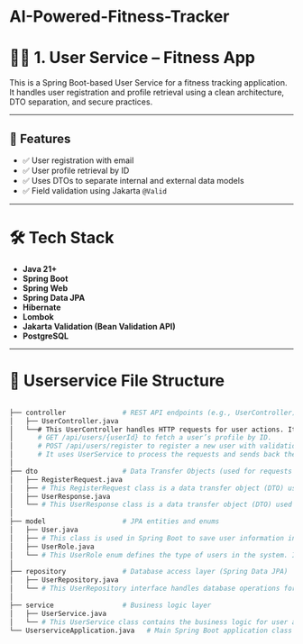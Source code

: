 # AI-Powered-Fitness-Tracker
# 🧑‍💻 1. User Service – Fitness App

This is a Spring Boot-based User Service for a fitness tracking application. It handles user registration and profile retrieval using a clean architecture, DTO separation, and secure practices.

---

## 🚀 Features

- ✅ User registration with email
- ✅ User profile retrieval by ID
- ✅ Uses DTOs to separate internal and external data models
- ✅ Field validation using Jakarta `@Valid`

---

# 🛠 Tech Stack

- **Java 21+**
- **Spring Boot**
- **Spring Web**
- **Spring Data JPA**
- **Hibernate**
- **Lombok**
- **Jakarta Validation (Bean Validation API)**
- **PostgreSQL**

---

# 📁 Userservice File Structure 

```bash

├── controller              # REST API endpoints (e.g., UserController)
│   ├── UserController.java 
│   └──# This UserController handles HTTP requests for user actions. It maps:
│      # GET /api/users/{userId} to fetch a user’s profile by ID.
│      # POST /api/users/register to register a new user with validation.
│      # It uses UserService to process the requests and sends back the appropriate responses.
│  
├── dto                     # Data Transfer Objects (used for requests and responses)  
│   ├── RegisterRequest.java
│   ├── # This RegisterRequest class is a data transfer object (DTO) used to receive and validate user registration data. It ensures the email is valid, the password is at least 6 characters, and required fields like email, password, and first name are not empty before processing the registration. 
│   ├── UserResponse.java 
│   └── # This UserResponse class is a data transfer object (DTO) used to send user details back to the client. It holds user info like ID, email, name, and timestamps, typically after a successful request like login or fetching user data.
│  
├── model                   # JPA entities and enums  
│   ├── User.java 
│   ├── # This class is used in Spring Boot to save user information into the database easily. It helps create a table for users, and you don’t need to write SQL code — Spring handles it for you.
│   ├── UserRole.java 
│   └── # This UserRole enum defines the type of users in the system. It has two roles: USER and ADMIN. Enums like this are used to restrict and organize user roles clearly and safely in the code.
│ 
├── repository              # Database access layer (Spring Data JPA)  
│   ├── UserRepository.java 
│   └── # This UserRepository interface handles database operations for the User entity using Spring Data JPA. It provides built-in methods (like save, find) and adds a custom method existsByEmail to check if a user with a specific email already exists.
│ 
├── service                 # Business logic layer  
│   ├── UserService.java  
│   └── # This UserService class contains the business logic for user actions. It handles registering new users by checking if the email already exists, saving user data, and returning a response. It also fetches a user's profile by ID, throwing an error if the user is not found. This separates the core logic from the controller and repository layers.
└── UserserviceApplication.java   # Main Spring Boot application class

```
























